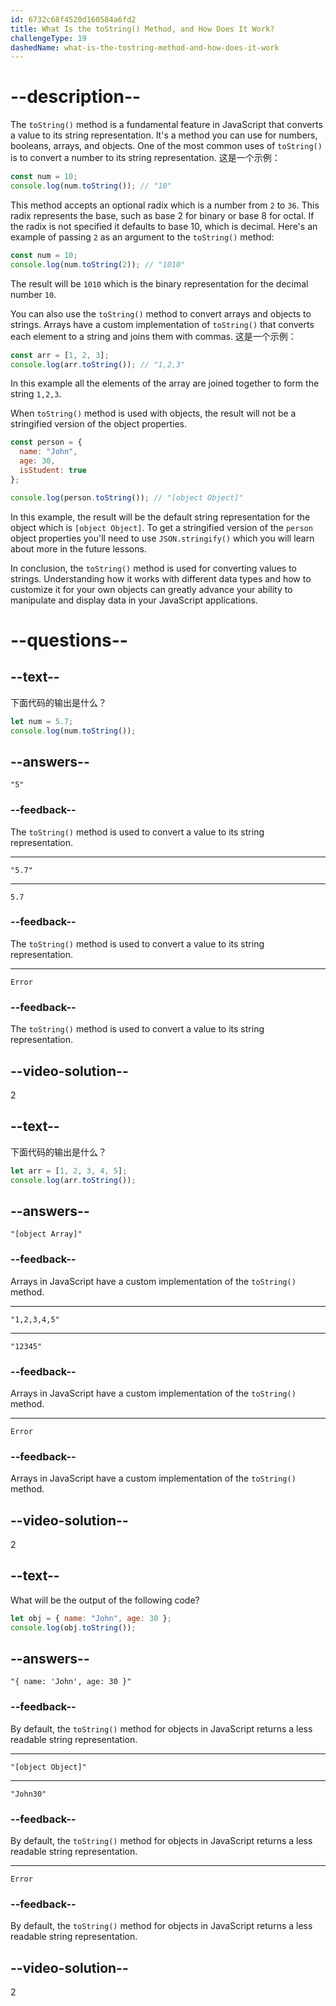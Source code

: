 ```yaml
---
id: 6732c68f4520d160584a6fd2
title: What Is the toString() Method, and How Does It Work?
challengeType: 19
dashedName: what-is-the-tostring-method-and-how-does-it-work
---
```


# --description--

The `toString()` method is a fundamental feature in JavaScript that converts a value to its string representation. It's a method you can use for numbers, booleans, arrays, and objects. One of the most common uses of `toString()` is to convert a number to its string representation. 这是一个示例：

```js
const num = 10;
console.log(num.toString()); // "10"
```

This method accepts an optional radix which is a number from `2` to `36`. This radix represents the base, such as base 2 for binary or base 8 for octal. If the radix is not specified it defaults to base 10, which is decimal. Here's an example of passing `2` as an argument to the `toString()` method:

```js
const num = 10;
console.log(num.toString(2)); // "1010"
```

The result will be `1010` which is the binary representation for the decimal number `10`.

You can also use the `toString()` method to convert arrays and objects to strings. Arrays have a custom implementation of `toString()` that converts each element to a string and joins them with commas. 这是一个示例：

```js
const arr = [1, 2, 3];
console.log(arr.toString()); // "1,2,3"
```

In this example all the elements of the array are joined together to form the string `1,2,3`.

When `toString()` method is used with objects, the result will not be a stringified version of the object properties.

```js
const person = {
  name: "John",
  age: 30,
  isStudent: true
};

console.log(person.toString()); // "[object Object]"
```

In this example, the result will be the default string representation for the object which is `[object Object]`. To get a stringified version of the `person` object properties you'll need to use `JSON.stringify()` which you will learn about more in the future lessons.

In conclusion, the `toString()` method is used for converting values to strings. Understanding how it works with different data types and how to customize it for your own objects can greatly advance your ability to manipulate and display data in your JavaScript applications.

# --questions--

## --text--

下面代码的输出是什么？

```js
let num = 5.7;
console.log(num.toString());
```

## --answers--

`"5"`

### --feedback--

The `toString()` method is used to convert a value to its string representation.

---

`"5.7"`

---

`5.7`

### --feedback--

The `toString()` method is used to convert a value to its string representation.

---

`Error`

### --feedback--

The `toString()` method is used to convert a value to its string representation.

## --video-solution--

2

## --text--

下面代码的输出是什么？

```js
let arr = [1, 2, 3, 4, 5];
console.log(arr.toString());
```

## --answers--

`"[object Array]"`

### --feedback--

Arrays in JavaScript have a custom implementation of the `toString()` method.

---

`"1,2,3,4,5"`

---

`"12345"`

### --feedback--

Arrays in JavaScript have a custom implementation of the `toString()` method.

---

`Error`

### --feedback--

Arrays in JavaScript have a custom implementation of the `toString()` method.

## --video-solution--

2

## --text--

What will be the output of the following code?

```js
let obj = { name: "John", age: 30 };
console.log(obj.toString());
```

## --answers--

`"{ name: 'John', age: 30 }"`

### --feedback--

By default, the `toString()` method for objects in JavaScript returns a less readable string representation.

---

`"[object Object]"`

---

`"John30"`

### --feedback--

By default, the `toString()` method for objects in JavaScript returns a less readable string representation.

---

`Error`

### --feedback--

By default, the `toString()` method for objects in JavaScript returns a less readable string representation.

## --video-solution--

2
